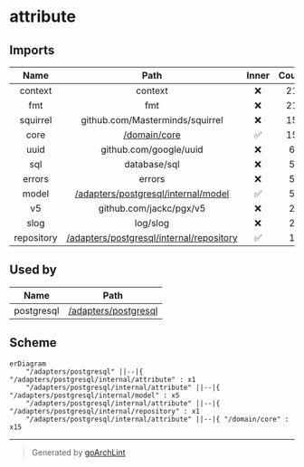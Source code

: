 # attribute

## Imports

|    Name    |                           Path                            | Inner | Count |
|:----------:|:---------------------------------------------------------:|:-----:|:-----:|
|  context   |                          context                          |  ❌   |  21   |
|    fmt     |                            fmt                            |  ❌   |  21   |
|  squirrel  |              github.com/Masterminds/squirrel              |  ❌   |  15   |
|    core    |          [/domain/core](../../../domain/core.md)          |  ✅   |  15   |
|    uuid    |                  github.com/google/uuid                   |  ❌   |   6   |
|    sql     |                       database/sql                        |  ❌   |   5   |
|   errors   |                          errors                           |  ❌   |   5   |
|   model    |      [/adapters/postgresql/internal/model](model.md)      |  ✅   |   5   |
|     v5     |                  github.com/jackc/pgx/v5                  |  ❌   |   2   |
|    slog    |                         log/slog                          |  ❌   |   2   |
| repository | [/adapters/postgresql/internal/repository](repository.md) |  ✅   |   1   |

## Used by

|    Name    |                    Path                     |
|:----------:|:-------------------------------------------:|
| postgresql | [/adapters/postgresql](../../postgresql.md) |

## Scheme

```mermaid
erDiagram
    "/adapters/postgresql" ||--|{ "/adapters/postgresql/internal/attribute" : x1
    "/adapters/postgresql/internal/attribute" ||--|{ "/adapters/postgresql/internal/model" : x5
    "/adapters/postgresql/internal/attribute" ||--|{ "/adapters/postgresql/internal/repository" : x1
    "/adapters/postgresql/internal/attribute" ||--|{ "/domain/core" : x15
```

---

> Generated by [goArchLint](https://github.com/gbh007/goarchlint)
